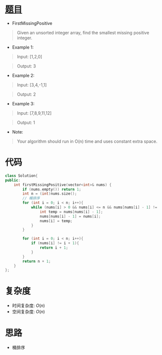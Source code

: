 # [题目](https://leetcode.com/problems/first-missing-positive)

* FirstMissingPositive

> 	Given an unsorted integer array, find the smallest missing positive integer.

*	Example 1:

>	Input: [1,2,0]

> Output: 3
	
* Example 2:

> Input: [3,4,-1,1]
	
> Output: 2

* Example 3:

>	Input: [7,8,9,11,12]

> Output: 1
	
* Note:

> Your algorithm should run in O(n) time and uses constant extra space.


# 代码

```cpp
class Solution{
public:
	int firstMissingPositive(vector<int>& nums) {
		if (nums.empty()) return 1;
		int n = (int)nums.size();
		// 桶排序
        for (int i = 0; i < n; i++){
			while (nums[i] > 0 && nums[i] <= n && nums[nums[i] - 1] != nums[i]){
				int temp = nums[nums[i] - 1];
				nums[nums[i] - 1] = nums[i];
				nums[i] = temp;
			}
		}

		for (int i = 0; i < n; i++){
			if (nums[i] != i + 1){
				return i + 1;
			}
		}
		return n + 1;
    }
};
```

# 复杂度

* 时间复杂度: $O(n)$
* 空间复杂度: $O(n)$

# 思路

* 桶排序